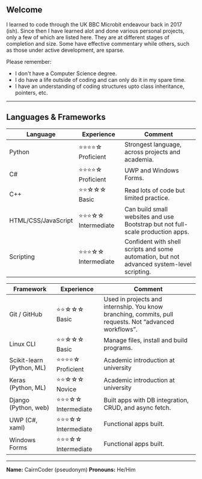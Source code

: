 ## Welcome

I learned to code through the UK BBC Microbit endeavour back in 2017 (ish). Since then I have learned alot and done various personal projects, only a few of which are listed here. They are at different stages of completion and size. Some have effective commentary while others, such as those under active development, are sparse.

Please remember:
- I don't have a Computer Science degree.
- I do have a life outside of coding and can only do it in my spare time.
- I have an understanding of coding structures upto class inheritance, pointers, etc.

---

## Languages & Frameworks

| Language | Experience | Comment |
|---------------------|-------------------------|---------|
| Python              | ⭐⭐⭐⭐☆ Proficient  | Strongest language, across projects and academia. |
| C#                  | ⭐⭐⭐⭐☆ Proficient  | UWP and Windows Forms. |
| C++                 | ⭐⭐☆☆☆ Basic         | Read lots of code but limited practice. |
| HTML/CSS/JavaScript | ⭐⭐⭐☆☆ Intermediate | Can build small websites and use Bootstrap but not full-scale production apps. |
| Scripting           | ⭐⭐⭐☆☆ Intermediate | Confident with shell scripts and some automation, but not advanced system-level scripting. |

| Framework | Experience | Comment |
|---------------------------|-------------------------|---------|
| Git / GitHub              | ⭐⭐☆☆☆ Basic         | Used in projects and internship. You know branching, commits, pull requests. Not “advanced workflows”. |
| Linux CLI                 | ⭐⭐☆☆☆ Basic         | Manage files, install and build programs. |
| Scikit-learn (Python, ML) | ⭐⭐⭐⭐☆ Proficient  | Academic introduction at university |
| Keras (Python, ML)        | ⭐⭐☆☆☆ Novice        | Academic introduction at university |
| Django (Python, web)      | ⭐⭐⭐☆☆ Intermediate | Built apps with DB integration, CRUD, and async fetch.
| UWP (C#, xaml)            | ⭐⭐⭐☆☆ Intermediate | Functional apps built. |
| Windows Forms             | ⭐⭐⭐☆☆ Intermediate | Functional apps built.|

---

**Name:** CairnCoder (pseudonym)
**Pronouns:** He/Him
